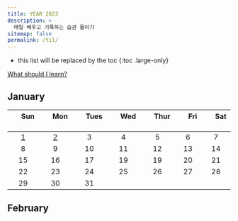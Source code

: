 ```yaml
---
title: YEAR 2023
description: >
  매일 배우고 기록하는 습관 들이기
sitemap: false
permalink: /til/
---
```


* this list will be replaced by the toc
{:toc .large-only}

[What should I learn?]

[What should I learn?]: ./bucketlist.md

## January

| &nbsp;&nbsp;&nbsp;&nbsp; Sun  &nbsp;&nbsp;&nbsp;&nbsp; | &nbsp;&nbsp;&nbsp;&nbsp; Mon &nbsp;&nbsp;&nbsp;&nbsp; | &nbsp;&nbsp;&nbsp;&nbsp; Tues &nbsp;&nbsp;&nbsp;&nbsp; | &nbsp;&nbsp;&nbsp;&nbsp; Wed &nbsp;&nbsp;&nbsp;&nbsp; | &nbsp;&nbsp;&nbsp;&nbsp; Thur &nbsp;&nbsp;&nbsp;&nbsp; | &nbsp;&nbsp;&nbsp;&nbsp; Fri &nbsp;&nbsp;&nbsp;&nbsp; | &nbsp;&nbsp;&nbsp;&nbsp; Sat &nbsp;&nbsp;&nbsp;&nbsp; |
|:----:|:----:|:----:|:----:|:----:|:----:|:----:|
|[1]   |[2]     |3     |4     |5     |6     |7     |
|8     |9     |10    |11    |12    |13    |14    |
|15    |16    |17    |19    |19    |20    |21    |
|22    |23    |24    |25    |26    |27    |28    |
|29    |30    |31    |

[1]: ./_posts/2023-01-01-Jan.md#jan-01
[2]: ./_posts/2023-01-01-Jan.md#jan-02

## February